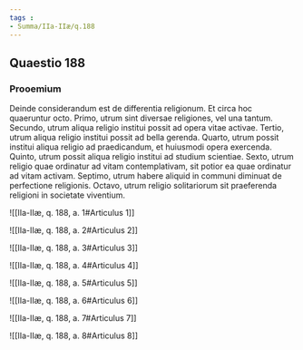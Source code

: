 ```yaml
---
tags : 
- Summa/IIa-IIæ/q.188
---
```


## Quaestio 188

### Prooemium

Deinde considerandum est de differentia religionum. Et circa hoc quaeruntur octo. Primo, utrum sint diversae religiones, vel una tantum. Secundo, utrum aliqua religio institui possit ad opera vitae activae. Tertio, utrum aliqua religio institui possit ad bella gerenda. Quarto, utrum possit institui aliqua religio ad praedicandum, et huiusmodi opera exercenda. Quinto, utrum possit aliqua religio institui ad studium scientiae. Sexto, utrum religio quae ordinatur ad vitam contemplativam, sit potior ea quae ordinatur ad vitam activam. Septimo, utrum habere aliquid in communi diminuat de perfectione religionis. Octavo, utrum religio solitariorum sit praeferenda religioni in societate viventium.

![[IIa-IIæ, q. 188, a. 1#Articulus 1]]

![[IIa-IIæ, q. 188, a. 2#Articulus 2]]

![[IIa-IIæ, q. 188, a. 3#Articulus 3]]

![[IIa-IIæ, q. 188, a. 4#Articulus 4]]

![[IIa-IIæ, q. 188, a. 5#Articulus 5]]

![[IIa-IIæ, q. 188, a. 6#Articulus 6]]

![[IIa-IIæ, q. 188, a. 7#Articulus 7]]

![[IIa-IIæ, q. 188, a. 8#Articulus 8]]

